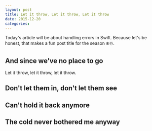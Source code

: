 ```yaml
---
layout: post
title: Let it throw, Let it throw, Let it throw
date: 2015-12-20
categories:
---
```


Today's article will be about handling errors in Swift. Because let's be honest, that makes a fun post title for the season ❄️☃️.

## And since we've no place to go

Let it throw, let it throw, let it throw.

## Don't let them in, don't let them see

## Can't hold it back anymore

## The cold never bothered me anyway
